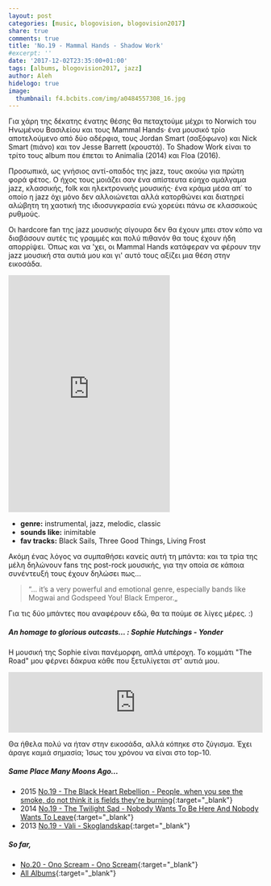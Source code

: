 ```yaml
---
layout: post
categories: [music, blogovision, blogovision2017]
share: true
comments: true
title: 'No.19 - Mammal Hands - Shadow Work'
#excerpt: ''
date: '2017-12-02T23:35:00+01:00'
tags: [albums, blogovision2017, jazz]
author: Aleh
hidelogo: true
image:
  thumbnail: f4.bcbits.com/img/a0484557308_16.jpg
---
```

Για χάρη της δέκατης ένατης θέσης θα πεταχτούμε μέχρι το Norwich του Ηνωμένου Βασιλείου και τους Mammal Hands· ένα μουσικό τρίο αποτελούμενο από δύο αδέρφια, τους Jordan Smart (σαξόφωνο) και Nick Smart (πιάνο) και τον Jesse Barrett (κρουστά). Το Shadow Work είναι το τρίτο τους album που έπεται τo Animalia (2014) και Floa (2016).

Προσωπικά, ως γνήσιος αντί-οπαδός της jazz, τους ακούω για πρώτη φορά φέτος. Ο ήχος τους μοιάζει σαν ένα απίστευτα εύηχο αμάλγαμα jazz, κλασσικής, folk και ηλεκτρονικής μουσικής· ένα κράμα μέσα απ΄ το οποίο η jazz όχι μόνο δεν αλλοιώνεται αλλά κατορθώνει και διατηρεί αλώβητη τη χαοτική της ιδιοσυγκρασία ενώ χορεύει πάνω σε κλασσικούς ρυθμούς.

Οι hardcore fan της jazz μουσικής σίγουρα δεν θα έχουν μπει στον κόπο να διαβάσουν αυτές τις γραμμές και πολύ πιθανόν θα τους έχουν ήδη απορρίψει. Όπως και να 'χει, οι Mammal Hands κατάφεραν να φέρουν την jazz μουσική στα αυτιά μου και γι' αυτό τους αξίζει μια θέση στην εικοσάδα.

<iframe class="invisible center" style="border: 0; width: 320px; height: 470px;" src="https://bandcamp.com/EmbeddedPlayer/album=4127747983/size=large/bgcol=ffffff/linkcol=0687f5/tracklist=false/track=3816000055/transparent=true/" seamless><a href="http://mammalhands.bandcamp.com/album/shadow-work">Shadow Work by Mammal Hands</a></iframe>

* **genre:** instrumental, jazz, melodic, classic
* **sounds like:** inimitable
* **fav tracks:** Black Sails, Three Good Things, Living Frost

Ακόμη ένας λόγος να συμπαθήσει κανείς αυτή τη μπάντα: και τα τρία της μέλη δηλώνουν fans της post-rock μουσικής, για την οποία σε κάποια συνέντευξή τους έχουν δηλώσει πως...

> &#8220;... it’s a very powerful and emotional genre, especially bands like Mogwai and Godspeed You! Black Emperor.&#8222;

Για τις δύο μπάντες που αναφέρουν εδώ, θα τα πούμε σε λίγες μέρες. :)

<div class="text-divider"></div>

##### <i class="fa fa-hand-o-right"></i> An homage to glorious outcasts... : Sophie Hutchings - Yonder
Η μουσική της Sophie είναι πανέμορφη, απλά υπέροχη. Το κομμάτι "The Road" μου φέρνει δάκρυα κάθε που ξετυλίγεται στ' αυτιά μου.

<iframe class="invisible center" style="border: 0; width: 100%; height: 120px;" src="https://bandcamp.com/EmbeddedPlayer/album=2383016903/size=large/bgcol=ffffff/linkcol=0687f5/tracklist=false/artwork=small/track=2396816878/transparent=true/" seamless><a href="http://1631recordings.bandcamp.com/album/yonder">Yonder by Sophie Hutchings</a></iframe>

Θα ήθελα πολύ να ήταν στην εικοσάδα, αλλά κόπηκε στο ζύγισμα. Έχει άραγε καμιά σημασία; Ίσως του χρόνου να είναι στο top-10.

##### <i class="fa fa-hand-o-right"></i> Same Place Many Moons Ago...

* 2015 [No.19 - The Black Heart Rebellion - People, when you see the smoke, do not think it is fields they're burning](/music/blogovision/blogovision2015/blogovision2015-no19){:target="_blank"}
* 2014 [No.19 - The Twilight Sad - Nobody Wants To Be Here And Nobody Wants To Leave](/music/blogovision/blogovision2014/blogovision2014-no19){:target="_blank"}
* 2013 [No.19 - Vàli - Skoglandskap](/music/blogovision/blogovision2013/blogovision2013-no19){:target="_blank"}

##### <i class="fa fa-hand-o-right"></i> So far,

* [No.20 - Ono Scream - Ono Scream](/music/blogovision/blogovision2017/no20){:target="_blank"}
* [All Albums](/music/albums/2017){:target="_blank"}
